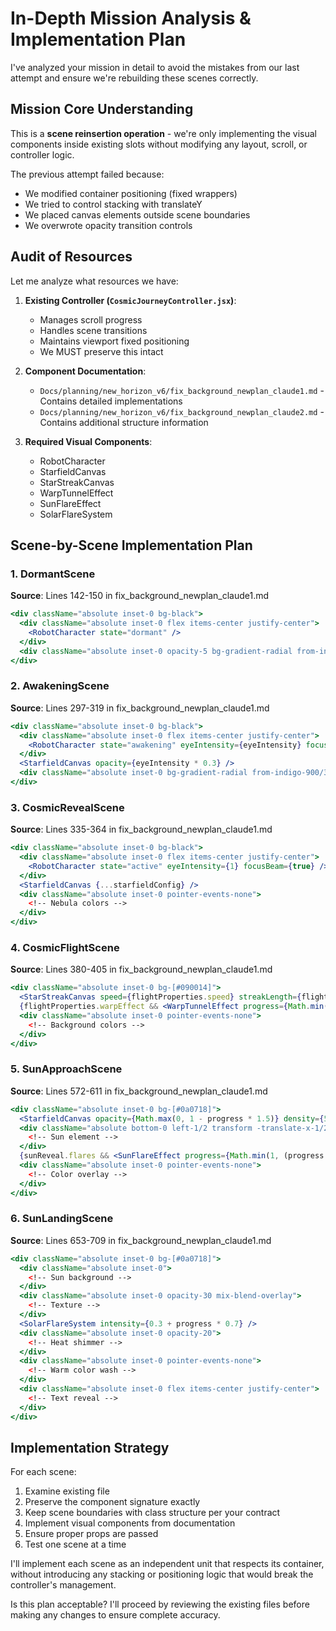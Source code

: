 
# In-Depth Mission Analysis & Implementation Plan

I've analyzed your mission in detail to avoid the mistakes from our last attempt and ensure we're rebuilding these scenes correctly.

## Mission Core Understanding

This is a **scene reinsertion operation** - we're only implementing the visual components inside existing slots without modifying any layout, scroll, or controller logic.

The previous attempt failed because:
- We modified container positioning (fixed wrappers)
- We tried to control stacking with translateY
- We placed canvas elements outside scene boundaries
- We overwrote opacity transition controls

## Audit of Resources

Let me analyze what resources we have:

1. **Existing Controller (`CosmicJourneyController.jsx`)**:
   - Manages scroll progress
   - Handles scene transitions
   - Maintains viewport fixed positioning
   - We MUST preserve this intact

2. **Component Documentation**:
   - `Docs/planning/new_horizon_v6/fix_background_newplan_claude1.md` - Contains detailed implementations
   - `Docs/planning/new_horizon_v6/fix_background_newplan_claude2.md` - Contains additional structure information

3. **Required Visual Components**:
   - RobotCharacter
   - StarfieldCanvas
   - StarStreakCanvas
   - WarpTunnelEffect
   - SunFlareEffect
   - SolarFlareSystem

## Scene-by-Scene Implementation Plan

### 1. DormantScene
**Source**: Lines 142-150 in fix_background_newplan_claude1.md
```jsx
<div className="absolute inset-0 bg-black">
  <div className="absolute inset-0 flex items-center justify-center">
    <RobotCharacter state="dormant" />
  </div>
  <div className="absolute inset-0 opacity-5 bg-gradient-radial from-indigo-900/10 to-transparent" />
</div>
```

### 2. AwakeningScene
**Source**: Lines 297-319 in fix_background_newplan_claude1.md
```jsx
<div className="absolute inset-0 bg-black">
  <div className="absolute inset-0 flex items-center justify-center">
    <RobotCharacter state="awakening" eyeIntensity={eyeIntensity} focusBeam={progress > 0.7} />
  </div>
  <StarfieldCanvas opacity={eyeIntensity * 0.3} />
  <div className="absolute inset-0 bg-gradient-radial from-indigo-900/30 to-transparent" style={{ opacity: progress * 0.4 }} />
</div>
```

### 3. CosmicRevealScene
**Source**: Lines 335-364 in fix_background_newplan_claude1.md
```jsx
<div className="absolute inset-0 bg-black">
  <div className="absolute inset-0 flex items-center justify-center">
    <RobotCharacter state="active" eyeIntensity={1} focusBeam={true} />
  </div>
  <StarfieldCanvas {...starfieldConfig} />
  <div className="absolute inset-0 pointer-events-none">
    <!-- Nebula colors -->
  </div>
</div>
```

### 4. CosmicFlightScene
**Source**: Lines 380-405 in fix_background_newplan_claude1.md
```jsx
<div className="absolute inset-0 bg-[#090014]">
  <StarStreakCanvas speed={flightProperties.speed} streakLength={flightProperties.streakLength} />
  {flightProperties.warpEffect && <WarpTunnelEffect progress={Math.min(1, (progress - 0.6) * 2.5)} />}
  <div className="absolute inset-0 pointer-events-none">
    <!-- Background colors -->
  </div>
</div>
```

### 5. SunApproachScene 
**Source**: Lines 572-611 in fix_background_newplan_claude1.md
```jsx
<div className="absolute inset-0 bg-[#0a0718]">
  <StarfieldCanvas opacity={Math.max(0, 1 - progress * 1.5)} density={50} />
  <div className="absolute bottom-0 left-1/2 transform -translate-x-1/2 rounded-full">
    <!-- Sun element -->
  </div>
  {sunReveal.flares && <SunFlareEffect progress={Math.min(1, (progress - 0.3) * 1.4)} />}
  <div className="absolute inset-0 pointer-events-none">
    <!-- Color overlay -->
  </div>
</div>
```

### 6. SunLandingScene
**Source**: Lines 653-709 in fix_background_newplan_claude1.md
```jsx
<div className="absolute inset-0 bg-[#0a0718]">
  <div className="absolute inset-0">
    <!-- Sun background -->
  </div>
  <div className="absolute inset-0 opacity-30 mix-blend-overlay">
    <!-- Texture -->
  </div>
  <SolarFlareSystem intensity={0.3 + progress * 0.7} />
  <div className="absolute inset-0 opacity-20">
    <!-- Heat shimmer -->
  </div>
  <div className="absolute inset-0 pointer-events-none">
    <!-- Warm color wash -->
  </div>
  <div className="absolute inset-0 flex items-center justify-center">
    <!-- Text reveal -->
  </div>
</div>
```

## Implementation Strategy

For each scene:
1. Examine existing file
2. Preserve the component signature exactly
3. Keep scene boundaries with class structure per your contract
4. Implement visual components from documentation
5. Ensure proper props are passed
6. Test one scene at a time

I'll implement each scene as an independent unit that respects its container, without introducing any stacking or positioning logic that would break the controller's management.

Is this plan acceptable? I'll proceed by reviewing the existing files before making any changes to ensure complete accuracy.
